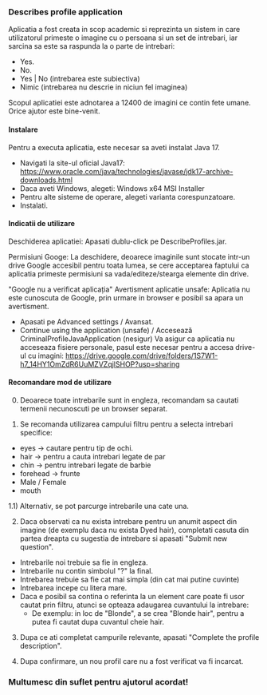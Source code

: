 ### Describes profile application ###

Aplicatia a fost creata in scop academic si reprezinta un sistem in care utilizatorul primeste o imagine cu o persoana si un set de intrebari, iar sarcina sa este sa raspunda la o parte de intrebari:
 - Yes.
 - No.
 - Yes | No (intrebarea este subiectiva)
 - Nimic (intrebarea nu descrie in niciun fel imaginea)

 Scopul aplicatiei este adnotarea a 12400 de imagini ce contin fete umane. Orice ajutor este bine-venit.

#### Instalare ####

Pentru a executa aplicatia, este necesar sa aveti instalat Java 17.
 - Navigati la site-ul oficial Java17: https://www.oracle.com/java/technologies/javase/jdk17-archive-downloads.html
 - Daca aveti Windows, alegeti: Windows x64 MSI Installer
 - Pentru alte sisteme de operare, alegeti varianta corespunzatoare.
 - Instalati.

#### Indicatii de utilizare ####

Deschiderea aplicatiei: Apasati dublu-click pe DescribeProfiles.jar.

Permisiuni Googe: La deschidere, deoarece imaginile sunt stocate intr-un drive Google accesibil pentru toata lumea, se cere acceptarea faptului ca aplicatia primeste permisiuni sa vada/editeze/stearga elemente din drive.

"Google nu a verificat aplicația"
Avertisment aplicatie unsafe: Aplicatia nu este cunoscuta de Google, prin urmare in browser e posibil sa apara un avertisment.
 - Apasati pe Advanced settings / Avansat.
 - Continue using the application (unsafe) / Accesează CriminalProfileJavaApplication (nesigur)
Va asigur ca aplicatia nu acceseaza fisiere personale, pasul este necesar pentru a accesa drive-ul cu imagini: https://drive.google.com/drive/folders/1S7W1-h7_14HY1OmZdR6UuMZVZqjlSHOP?usp=sharing


#### Recomandare mod de utilizare ####

0) Deoarece toate intrebarile sunt in engleza, recomandam sa cautati termenii necunoscuti pe un browser separat.

1) Se recomanda utilizarea campului filtru pentru a selecta intrebari specifice:
 - eyes -> cautare pentru tip de ochi.
 - hair -> pentru a cauta intrebari legate de par
 - chin -> pentru intrebari legate de barbie
 - forehead -> frunte
 - Male / Female
 - mouth

1.1) Alternativ, se pot parcurge intrebarile una cate una.

2) Daca observati ca nu exista intrebare pentru un anumit aspect din imagine (de exemplu daca nu exista Dyed hair), completati casuta din partea dreapta cu sugestia de intrebare si apasati "Submit new question".
 - Intrebarile noi trebuie sa fie in engleza.
 - Intrebarile nu contin simbolul "?" la final.
 - Intrebarea trebuie sa fie cat mai simpla (din cat mai putine cuvinte)
 - Intrebarea incepe cu litera mare.
 - Daca e posibil sa contina o referinta la un element care poate fi usor cautat prin filtru, atunci se opteaza adaugarea cuvantului la intrebare:
   - De exemplu: in loc de "Blonde", a se crea "Blonde hair", pentru a putea fi cautat dupa cuvantul cheie hair.

3) Dupa ce ati completat campurile relevante, apasati "Complete the profile description".

4) Dupa confirmare, un nou profil care nu a fost verificat va fi incarcat.

### Multumesc din suflet pentru ajutorul acordat! ###